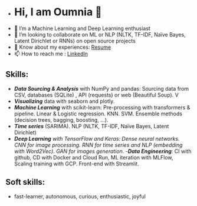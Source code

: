 - # Hi, I am Oumnia 👋
- 👀 I’m a Machine Learning and Deep Learning enthusiast
- 💞️ I’m looking to collaborate on ML or NLP (NLTK, TF-IDF, Naïve Bayes, Latent Dirichlet or RNNs) on open source projects
- 📄 Know about my experiences: [Resume](https://drive.google.com/drive/folders/12UBd6Pby4sZaGjjWZY8fkU-cTJaVnIhX)
- 📫 How to reach me : [LinkedIn](www.linkedin.com/in/oumnia-sadaouni)

## Skills:
- **_Data Sourcing & Analysis_** with NumPy and pandas: Sourcing data from CSV, databases (SQLite) , API (requests) or web (Beautiful Soup). V
- **_Visualizing_** data with seaborn and plotly. 
- **_Machine Learning_** with scikit-learn: Pre-processing with transformers & pipeline. Linear & Logistic regression. KNN. SVM. Ensemble methods (decision trees, bagging, boosting, ...).
- _**Time series**_ (SARIMA). NLP (NLTK, TF-IDF, Naïve Bayes, Latent Dirichlet)
- _**Deep Learning** _with TensorFlow and Keras: Dense neural networks. CNN for image processing. RNN for time series and NLP (embedding with Word2Vec). GAN for images
generation.
-_**Data Engineering**_: CI with github, CD with Docker and Cloud Run, ML iteration with MLFlow, Scaling training with GCP. Front-end with Streamlit.

## Soft skills: 
- fast-learner, autonomous, curious, enthusiastic, joyful
